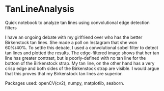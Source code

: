 # TanLineAnalysis
Quick notebook to analyze tan lines using convolutional edge detection filters

I have an ongoing debate with my girlfriend over who has the better Birkenstock tan lines. She made a poll on Instagram that she won 60%/40%. To settle this debate, I used a convolutional sobel filter to detect tan lines and plotted the results. The edge-filtered image shows that her tan line has greater contrast, but is poorly-defined with no tan line for the bottom of the Birkenstock strap. My tan line, on the other hand has a very crisp edge and both sides of the Birkenstock strap are visible. I would argue that this proves that my Birkenstock tan lines are superior.

Packages used: openCV(cv2), numpy, matplotlib, seaborn.
